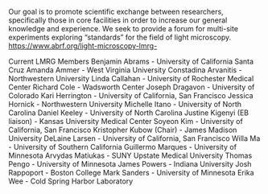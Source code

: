 
Our goal is to promote scientific exchange between researchers, specifically those in core facilities in order to increase our general knowledge and experience. We seek to provide a forum for multi-site experiments exploring “standards” for the field of light microscopy.
https://www.abrf.org/light-microscopy-lmrg-

Current LMRG Members
Benjamin Abrams - University of California Santa Cruz
Amanda Ammer - West Virginia University
Constadina Arvanitis - Northwestern University
Linda Callahan - University of Rochester Medical Center
Richard Cole - Wadsworth Center
Joseph Dragavon - University of Colorado
Kari Herrington - University of California, San Francisco
Jessica Hornick - Northwestern University
Michelle Itano - University of North Carolina
Daniel Keeley - University of North Carolina
Justine Kigenyi (EB liaison) - Kansas University Medical Center
Soyeon Kim - University of California, San Francisco
Kristopher Kubow (Chair) - James Madison University
DeLaine Larsen - University of California, San Francisco
Willa Ma - University of Southern California
Guillermo Marques - University of Minnesota
Arvydas Matiukas - SUNY Upstate Medical University
Thomas Pengo - University of Minnesota
James Powers - Indiana University
Josh Rappoport - Boston College
Mark Sanders - University of Minnesota
Erika Wee - Cold Spring Harbor Laboratory

